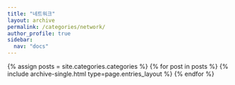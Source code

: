 ```yaml
---
title: "네트워크"
layout: archive
permalink: /categories/network/
author_profile: true
sidebar:
  nav: "docs"
---
```


 {% assign posts = site.categories.categories %}
 {% for post in posts %} {% include archive-single.html type=page.entries_layout %} {% endfor %}

